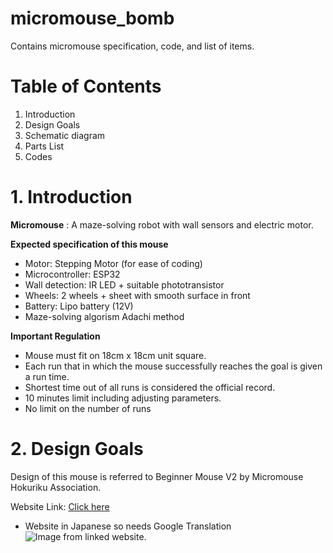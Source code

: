# micromouse_bomb
Contains micromouse specification, code, and list of items.

# Table of Contents
1. Introduction
2. Design Goals
3. Schematic diagram
4. Parts List
5. Codes

# 1. Introduction
**Micromouse** : A maze-solving robot with wall sensors and electric motor.

**Expected specification of this mouse**
- Motor: Stepping Motor (for ease of coding)
- Microcontroller: ESP32
- Wall detection: IR LED + suitable phototransistor
- Wheels: 2 wheels + sheet with smooth surface in front
- Battery: Lipo battery (12V)
- Maze-solving algorism Adachi method

**Important Regulation** 
- Mouse must fit on 18cm x 18cm unit square.
- Each run that in which the mouse successfully reaches the goal is given a run time.
- Shortest time out of all runs is considered the official record. 
- 10 minutes limit including adjusting parameters.
- No limit on the number of runs

# 2. Design Goals
Design of this mouse is referred to Beginner Mouse V2 by Micromouse Hokuriku Association. 

Website Link: [Click here](https://sites.google.com/a/itolab-ktc.com/mouse_hokuriku/basicmouse2) 
* Website in Japanese so needs Google Translation
![Image from linked website.](https://lh6.googleusercontent.com/ynEXh3nJRgc4qSB2B2UYC_yGcYfeHQZUn-K-Wcx3wwxBUWOmIWRztMNgRRSQ16CtmstAoWRhwGq37AcvjjaEoeUJHji6c6zHhmz7pxtvfIdOyVq2mDGjmBr94GbwVkdLzw=w1280)


